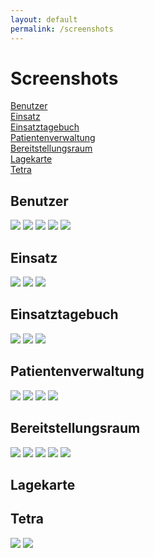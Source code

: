 ```yaml
---
layout: default
permalink: /screenshots
---
```

# Screenshots
[Benutzer](#benutzer)  
[Einsatz](#einsatz)  
[Einsatztagebuch](#einsatztagebuch)  
[Patientenverwaltung](#patientenverwaltung)  
[Bereitstellungsraum](#bereitstellungsraum)  
[Lagekarte](#lagekarte)  
[Tetra](#tetra)  


## Benutzer
[![](/screenshots/login.png)](/screenshots/login.png)
[![](/screenshots/user_uebersicht.png)](/screenshots/user_uebersicht.png)
[![](/screenshots/user_erstellen.png)](/screenshots/user_erstellen.png)
[![](/screenshots/user_bearbeiten.png)](/screenshots/user_bearbeiten.png)
[![](/screenshots/user_sessions.png)](/screenshots/user_sessions.png)



## Einsatz
[![](/screenshots/einsatz_uebersicht.png)](/screenshots/einsatz_uebersicht.png)
[![](/screenshots/einsatz_erstellen.png)](/screenshots/einsatz_erstellen.png)
[![](/screenshots/einsatz_bearbeiten.png)](/screenshots/einsatz_bearbeiten.png)


## Einsatztagebuch
[![](/screenshots/etb_uebersicht.png)](/screenshots/etb_uebersicht.png)
[![](/screenshots/etb_uebersicht_mit_uhs.png)](/screenshots/etb_uebersicht_mit_uhs.png)
[![](/screenshots/etb_zusatz.png)](/screenshots/etb_zusatz.png)



## Patientenverwaltung
[![](/screenshots/patienten_uebersicht.png)](/screenshots/patienten_uebersicht.png)
[![](/screenshots/patienten_hinzufuegen.png)](/screenshots/patienten_hinzufuegen.png)
[![](/screenshots/patienten_bearbeiten.png)](/screenshots/patienten_bearbeiten.png)
[![](/screenshots/patienten_details.png)](/screenshots/patienten_details.png)



## Bereitstellungsraum
[![](/screenshots/br_room_uebersicht.png)](/screenshots/br_room_uebersicht.png)
[![](/screenshots/br_room_erstellen.png)](/screenshots/br_room_erstellen.png)
[![](/screenshots/br_objekt_uebersicht.png)](/screenshots/br_objekt_uebersicht.png)
[![](/screenshots/br_objekt_hinzufuegen.png)](/screenshots/br_objekt_hinzufuegen.png)
[![](/screenshots/br_objekt_details.png)](/screenshots/br_objekt_details.png)



## Lagekarte



## Tetra
[![](/screenshots/tetra_status_uebersicht.png)](/screenshots/tetra_status_uebersicht.png)
[![](/screenshots/tetra_statustableau_uebersicht.png)](/screenshots/tetra_statustableau_uebersicht.png)
